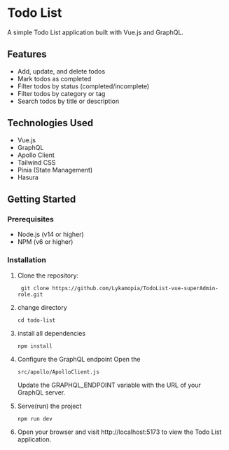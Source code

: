 # Todo List

A simple Todo List application built with Vue.js and GraphQL.

## Features

- Add, update, and delete todos
- Mark todos as completed
- Filter todos by status (completed/incomplete)
- Filter todos by category or tag
- Search todos by title or description

## Technologies Used

- Vue.js
- GraphQL
- Apollo Client
- Tailwind CSS
- Pinia (State Management)
- Hasura

## Getting Started

### Prerequisites

- Node.js (v14 or higher)
- NPM (v6 or higher)

### Installation

1. Clone the repository:

   ```shell
    git clone https://github.com/Lykamopia/TodoList-vue-superAdmin-role.git
2. change directory

   ```shell
   cd todo-list
3. install all dependencies 
 
   ```shell
   npm install
4. Configure the GraphQL endpoint
   Open the 
   
   ```shell
   src/apollo/ApolloClient.js
   ```
   Update the GRAPHQL_ENDPOINT variable with the URL of your GraphQL server.
5. Serve(run) the project

   ```shell
   npm run dev
   
6. Open your browser and visit http://localhost:5173 to view the Todo List application.

